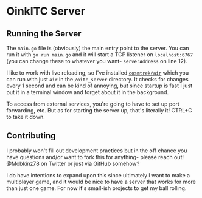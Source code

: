 # OinkITC Server

## Running the Server

The `main.go` file is (obviously) the main entry point to the server. You can run it with `go run main.go` and it will start a TCP listener on `localhost:6767` (you can change these to whatever you want- `serverAddress` on line 12).

I like to work with live reloading, so I've installed [`cosmtrek/air`](https://github.com/cosmtrek/air) which you can run with just `air` in the `/oitc_server` directory. It checks for changes every 1 second and can be kind of annoying, but since startup is fast I just put it in a terminal window and forget about it in the background.

To access from external services, you're going to have to set up port forwarding, etc. But as for starting the server up, that's literally it! CTRL+C to take it down.

## Contributing

I probably won't fill out development practices but in the off chance you have questions and/or want to fork this for anything- please reach out! @Mobkinz78 on Twitter or just via GitHub somehow?

I do have intentions to expand upon this since ultimately I want to make a multiplayer game, and it would be nice to have a server that works for more than just one game. For now it's small-ish projects to get my ball rolling.
